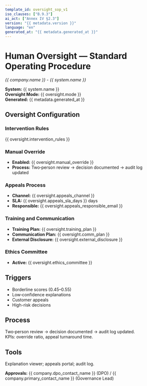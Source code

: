 ```yaml
---
template_id: oversight_sop_v1
iso_clauses: ["B.9.3"]
ai_act: ["Annex IV §2.3"]
version: "{{ metadata.version }}"
language: "en"
generated_at: "{{ metadata.generated_at }}"
---
```


# Human Oversight — Standard Operating Procedure
*{{ company.name }} - {{ system.name }}*

**System:** {{ system.name }}  
**Oversight Mode:** {{ oversight.mode }}  
**Generated:** {{ metadata.generated_at }}

## Oversight Configuration

### Intervention Rules
{{ oversight.intervention_rules }}

### Manual Override
- **Enabled:** {{ oversight.manual_override }}
- **Process:** Two‑person review → decision documented → audit log updated

### Appeals Process
- **Channel:** {{ oversight.appeals_channel }}
- **SLA:** {{ oversight.appeals_sla_days }} days
- **Responsible:** {{ oversight.appeals_responsible_email }}

### Training and Communication
- **Training Plan:** {{ oversight.training_plan }}
- **Communication Plan:** {{ oversight.comm_plan }}
- **External Disclosure:** {{ oversight.external_disclosure }}

### Ethics Committee
- **Active:** {{ oversight.ethics_committee }}

## Triggers
- Borderline scores (0.45–0.55)
- Low‑confidence explanations
- Customer appeals
- High-risk decisions

## Process
Two‑person review → decision documented → audit log updated.  
KPIs: override ratio, appeal turnaround time.

## Tools
Explanation viewer; appeals portal; audit log.

**Approvals:** {{ company.dpo_contact_name }} (DPO) / {{ company.primary_contact_name }} (Governance Lead)
